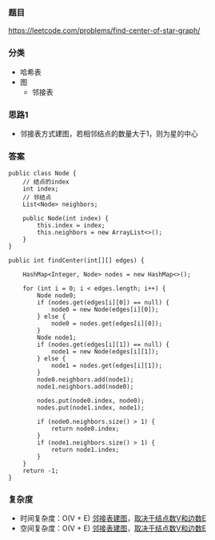 ### 题目
https://leetcode.com/problems/find-center-of-star-graph/

### 分类
* 哈希表
* 图
    * 邻接表

### 思路1
* 邻接表方式建图，若相邻结点的数量大于1，则为星的中心

### 答案
```
public class Node {
    // 结点的index
    int index;
    // 邻结点
    List<Node> neighbors;

    public Node(int index) {
        this.index = index;
        this.neighbors = new ArrayList<>();
    }
}

public int findCenter(int[][] edges) {
    
    HashMap<Integer, Node> nodes = new HashMap<>();
    
    for (int i = 0; i < edges.length; i++) {
        Node node0;
        if (nodes.get(edges[i][0]) == null) {
            node0 = new Node(edges[i][0]);
        } else {
            node0 = nodes.get(edges[i][0]);
        }
        Node node1;
        if (nodes.get(edges[i][1]) == null) {
            node1 = new Node(edges[i][1]);
        } else {
            node1 = nodes.get(edges[i][1]);
        }
        node0.neighbors.add(node1);
        node1.neighbors.add(node0);
        
        nodes.put(node0.index, node0);
        nodes.put(node1.index, node1);
        
        if (node0.neighbors.size() > 1) {
            return node0.index;
        }
        if (node1.neighbors.size() > 1) {
            return node1.index;
        }
    }
    return -1;
}
```

### 复杂度
* 时间复杂度：O(V + E) [邻接表建图](https://github.com/HolmesJJ/CS2040S-Data-Structures-and-Algorithms/wiki/Graph-Introduction)，[取决于结点数V和边数E](https://github.com/HolmesJJ/CS2040S-Data-Structures-and-Algorithms/wiki/Breadth-First-Search(BFS)-and-Depth-First-Search(DFS))
* 空间复杂度：O(V + E) [邻接表建图](https://github.com/HolmesJJ/CS2040S-Data-Structures-and-Algorithms/wiki/Graph-Introduction)，[取决于结点数V和边数E](https://github.com/HolmesJJ/CS2040S-Data-Structures-and-Algorithms/wiki/Breadth-First-Search(BFS)-and-Depth-First-Search(DFS))
